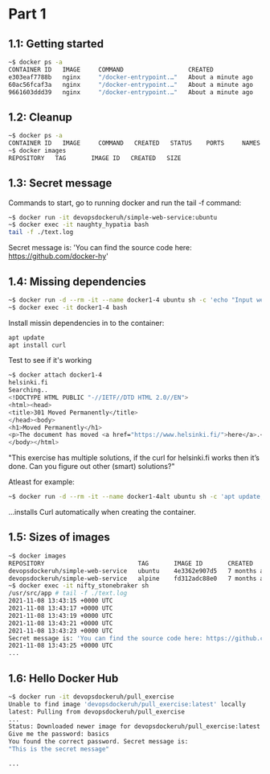 # Part 1

## 1.1: Getting started

```bash
~$ docker ps -a
CONTAINER ID   IMAGE     COMMAND                  CREATED              STATUS                      PORTS     NAMES
e303eaf7788b   nginx     "/docker-entrypoint.…"   About a minute ago   Exited (0) 19 seconds ago             laughing_euler
60ac56fcaf3a   nginx     "/docker-entrypoint.…"   About a minute ago   Exited (0) 19 seconds ago             pedantic_zhukovsky
9661603ddd39   nginx     "/docker-entrypoint.…"   About a minute ago   Up About a minute           80/tcp    busy_goldstine
```

## 1.2: Cleanup

```bash
~$ docker ps -a
CONTAINER ID   IMAGE     COMMAND   CREATED   STATUS    PORTS     NAMES
~$ docker images
REPOSITORY   TAG       IMAGE ID   CREATED   SIZE
```

## 1.3: Secret message

Commands to start, go to running docker and run the tail -f command:

```bash
~$ docker run -it devopsdockeruh/simple-web-service:ubuntu
~$ docker exec -it naughty_hypatia bash
tail -f ./text.log
```

Secret message is: 'You can find the source code here: https://github.com/docker-hy'

## 1.4: Missing dependencies

```bash
~$ docker run -d --rm -it --name docker1-4 ubuntu sh -c 'echo "Input website:"; read website; echo "Searching.."; sleep 1; curl http://$website;'
~$ docker exec -it docker1-4 bash
```

Install missin dependencies in to the container:

```bash
apt update
apt install curl
```

Test to see if it's working

```bash
~$ docker attach docker1-4
helsinki.fi
Searching..
<!DOCTYPE HTML PUBLIC "-//IETF//DTD HTML 2.0//EN">
<html><head>
<title>301 Moved Permanently</title>
</head><body>
<h1>Moved Permanently</h1>
<p>The document has moved <a href="https://www.helsinki.fi/">here</a>.</p>
</body></html>
```

"This exercise has multiple solutions, if the curl for helsinki.fi works then it’s done. Can you figure out other (smart) solutions?"

Atleast for example: 

```bash
~$ docker run -d --rm -it --name docker1-4alt ubuntu sh -c 'apt update; apt install -y curl; echo "Input website:"; read website; echo "Searching.."; sleep 1; curl http://$website;'
```

...installs Curl automatically when creating the container.

## 1.5: Sizes of images

```bash
~$ docker images
REPOSITORY                          TAG       IMAGE ID       CREATED        SIZE
devopsdockeruh/simple-web-service   ubuntu    4e3362e907d5   7 months ago   83MB
devopsdockeruh/simple-web-service   alpine    fd312adc88e0   7 months ago   15.7MB
~$ docker exec -it nifty_stonebraker sh
/usr/src/app # tail -f ./text.log
2021-11-08 13:43:15 +0000 UTC
2021-11-08 13:43:17 +0000 UTC
2021-11-08 13:43:19 +0000 UTC
2021-11-08 13:43:21 +0000 UTC
2021-11-08 13:43:23 +0000 UTC
Secret message is: 'You can find the source code here: https://github.com/docker-hy'
2021-11-08 13:43:25 +0000 UTC
...
```

## 1.6: Hello Docker Hub

```bash
~$ docker run -it devopsdockeruh/pull_exercise
Unable to find image 'devopsdockeruh/pull_exercise:latest' locally
latest: Pulling from devopsdockeruh/pull_exercise
...
Status: Downloaded newer image for devopsdockeruh/pull_exercise:latest
Give me the password: basics
You found the correct password. Secret message is:
"This is the secret message"

...
```